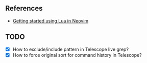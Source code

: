 ## References

* [Getting started using Lua in Neovim](https://github.com/nanotee/nvim-lua-guide)

## TODO

- [x] How to exclude/include pattern in Telescope live grep?
- [x] How to force original sort for command history in Telescope?
